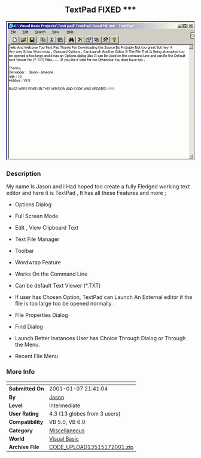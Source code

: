 ﻿<div align="center">

## TextPad FIXED \*\*\*

<img src="PIC2001172151502577.gif">
</div>

### Description

My name Is Jason and i Had hoped too create a fully Fledged working text editor and here it is TextPad , It has all these Features and more ;

* Options Dialog

* Full Screen Mode

* Edit , View Clipboard Text

* Text File Manager

* Toolbar

* Wordwrap Feature

* Works On the Command Line

* Can be default Text Viewer (*.TXT)

* If user has Chosen Option, TextPad can Launch An External editor if the file is too large too be opened normally .

* File Properties Dialog

* Find Dialog

* Launch Better Instances User has Choice Through Dialog or Through the Menu.

* Recent File Menu
 
### More Info
 


<span>             |<span>
---                |---
**Submitted On**   |2001-01-07 21:41:04
**By**             |[Jason](https://github.com/Planet-Source-Code/PSCIndex/blob/master/ByAuthor/jason.md)
**Level**          |Intermediate
**User Rating**    |4.3 (13 globes from 3 users)
**Compatibility**  |VB 5\.0, VB 6\.0
**Category**       |[Miscellaneous](https://github.com/Planet-Source-Code/PSCIndex/blob/master/ByCategory/miscellaneous__1-1.md)
**World**          |[Visual Basic](https://github.com/Planet-Source-Code/PSCIndex/blob/master/ByWorld/visual-basic.md)
**Archive File**   |[CODE\_UPLOAD13515172001\.zip](https://github.com/Planet-Source-Code/jason-textpad-fixed__1-14234/archive/master.zip)








